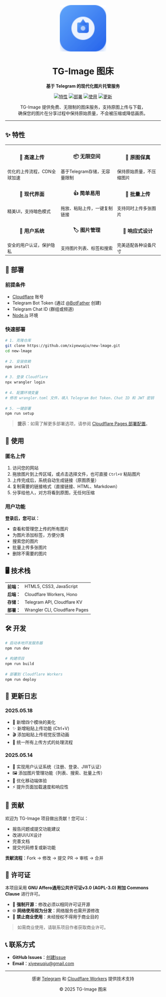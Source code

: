 <div align="center">
  <img src="public/images/logo.svg" alt="TG-Image Logo" width="150">
  <h1>TG-Image 图床</h1>
  <p><strong>基于 Telegram 的现代化图片托管服务</strong></p>

  <p>
    <a href="#特性"><img src="https://img.shields.io/badge/特性-Features-blue?style=flat-square&logo=telegram" alt="特性"></a>
    <a href="#部署"><img src="https://img.shields.io/badge/部署-Deploy-orange?style=flat-square&logo=cloudflare" alt="部署"></a>
    <a href="#使用"><img src="https://img.shields.io/badge/使用-Usage-green?style=flat-square&logo=bookstack" alt="使用"></a>
    <a href="#更新"><img src="https://img.shields.io/badge/更新-Changelog-red?style=flat-square&logo=git" alt="更新"></a>
  </p>

  <p>TG-Image 提供免费、无限制的图床服务，支持原图上传与下载，<br>确保您的图片在分享过程中保持原始质量，不会被压缩或降低画质。</p>
</div>

---

## ✨ 特性

<table>
  <tr>
    <td align="center"><h3>🚀 高速上传</h3></td>
    <td align="center"><h3>📦 无限空间</h3></td>
    <td align="center"><h3>📸 原图保真</h3></td>
  </tr>
  <tr>
    <td>优化的上传流程，CDN全球加速</td>
    <td>基于Telegram存储，无容量限制</td>
    <td>保持原始质量，不压缩图片</td>
  </tr>
  <tr>
    <td align="center"><h3>🎨 现代界面</h3></td>
    <td align="center"><h3>👍 简单易用</h3></td>
    <td align="center"><h3>🔄 批量上传</h3></td>
  </tr>
  <tr>
    <td>精美UI，支持暗色模式</td>
    <td>拖放、粘贴上传，一键复制链接</td>
    <td>支持同时上传多张图片</td>
  </tr>
  <tr>
    <td align="center"><h3>🔐 用户系统</h3></td>
    <td align="center"><h3>🏷️ 图片管理</h3></td>
    <td align="center"><h3>📱 响应式设计</h3></td>
  </tr>
  <tr>
    <td>安全的用户认证，保护隐私</td>
    <td>支持图片列表、标签和搜索</td>
    <td>完美适配各种设备尺寸</td>
  </tr>
</table>

## 🚀 部署

### 前提条件

- [Cloudflare](https://cloudflare.com) 账号
- Telegram Bot Token (通过 [@BotFather](https://t.me/BotFather) 创建)
- Telegram Chat ID (群组或频道)
- [Node.js](https://nodejs.org/) 环境

### 快速部署

```bash
# 1. 克隆仓库
git clone https://github.com/xiyewuqiu/new-lmage.git
cd new-lmage

# 2. 安装依赖
npm install

# 3. 登录 Cloudflare
npx wrangler login

# 4. 配置环境变量
# 修改 wrangler.toml 文件，填入 Telegram Bot Token、Chat ID 和 JWT 密钥

# 5. 一键部署
npm run setup
```

> **提示**：如需了解更多部署选项，请参阅 [Cloudflare Pages 部署配置](cloudflare-pages-config.md)。

## 📖 使用

### 匿名上传

1. 访问您的网站
2. 拖放图片到上传区域，或点击选择文件，也可直接 `Ctrl+V` 粘贴图片
3. 上传完成后，系统自动生成链接（原图质量）
4. 复制需要的链接格式（直接链接、HTML、Markdown）
5. 分享给他人，对方将看到原图，无任何压缩

### 用户功能

**登录后，您可以：**

- 查看和管理您上传的所有图片
- 为图片添加标签，方便分类
- 搜索您的图片
- 批量上传多张图片
- 删除不需要的图片

## 🖥️ 技术栈

<table>
  <tr>
    <td align="right"><strong>前端：</strong></td>
    <td>HTML5, CSS3, JavaScript</td>
  </tr>
  <tr>
    <td align="right"><strong>后端：</strong></td>
    <td>Cloudflare Workers, Hono</td>
  </tr>
  <tr>
    <td align="right"><strong>存储：</strong></td>
    <td>Telegram API, Cloudflare KV</td>
  </tr>
  <tr>
    <td align="right"><strong>部署：</strong></td>
    <td>Wrangler CLI, Cloudflare Pages</td>
  </tr>
</table>

## 🛠️ 开发

```bash
# 启动本地开发服务器
npm run dev

# 构建项目
npm run build

# 部署到 Cloudflare Workers
npm run deploy
```

## 📝 更新日志

### 2025.05.18
- 🌾 新增四个模块的美化
- ✨ 新增粘贴上传功能 (Ctrl+V)
- 🎬 添加粘贴上传视觉反馈动画
- 🔄 统一所有上传方式的处理流程

### 2025.05.14
- 🔐 实现用户认证系统（注册、登录、JWT认证）
- 🖼️ 添加图片管理功能（列表、搜索、批量上传）
- 📱 优化移动端体验
- ⚡ 提升页面加载速度和响应性

## 🤝 贡献

欢迎为 TG-Image 项目做出贡献！您可以：
- 报告问题或提交功能建议
- 改进UI/UX设计
- 完善文档
- 提交代码修复或新功能

**贡献流程**：Fork → 修改 → 提交 PR → 审核 → 合并

## 📄 许可证

本项目采用 **GNU Affero通用公共许可证v3.0 (AGPL-3.0) 附加 Commons Clause** 进行许可。

- 📝 **强制开源**：修改必须以相同许可证开源
- 🌐 **网络使用视为分发**：网络服务也需开源修改
- 💼 **禁止商业使用**：未经授权不得用于商业目的

> 如需商业使用，请联系项目作者获取商业许可。

## 📞 联系方式

- **GitHub Issues**：[创建Issue](https://github.com/xiyewuqiu/new-lmage/issues)
- **Email**：[xiyewuqiu@gmail.com](mailto:xiyewuqiu@gmail.com)

---

<div align="center">
  <p>感谢 <a href="https://telegram.org/">Telegram</a> 和 <a href="https://workers.cloudflare.com/">Cloudflare Workers</a> 提供技术支持</p>
  <p>© 2025 TG-Image 图床</p>
</div>
